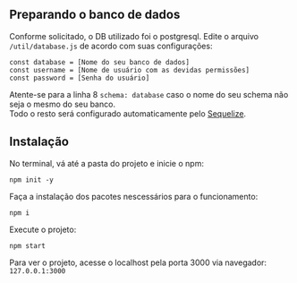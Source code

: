 ## Preparando o banco de dados
Conforme solicitado, o DB utilizado foi o postgresql.  Edite o arquivo ``` /util/database.js ``` de acordo com suas configurações:
```
const database = [Nome do seu banco de dados]
const username = [Nome de usuário com as devidas permissões]
const password = [Senha do usuário]
```
Atente-se para a linha 8 ``` schema: database ``` caso o nome do seu schema não seja o mesmo do seu banco.<br>
Todo o resto será configurado automaticamente pelo [Sequelize](https://sequelize.org/).

## Instalação
No terminal, vá até a pasta do projeto e inicie o npm:
```
npm init -y
```
Faça a instalação dos pacotes nescessários para o funcionamento:
```
npm i
```
Execute o projeto:
```
npm start
```
Para ver o projeto, acesse o localhost pela porta 3000 via navegador: ``` 127.0.0.1:3000 ```
